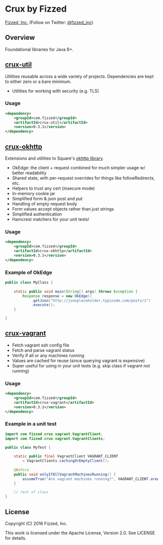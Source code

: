 Crux by Fizzed
==============

[Fizzed, Inc.](http://fizzed.com) (Follow on Twitter: [@fizzed_inc](http://twitter.com/fizzed_inc))

## Overview

Foundational libraries for Java 8+.

## [crux-util](crux-util)

Utilities reusable across a wide variety of projects.  Dependencies are kept to
either zero or a bare minimum.

 * Utilities for working with security (e.g. TLS)

### Usage

```xml
<dependency>
    <groupId>com.fizzed</groupId>
    <artifactId>crux-util</artifactId>
    <version>0.3.1</version>
</dependency>
```

## [crux-okhttp](crux-okhttp)

Extensions and utilities to Square's [okhttp library](https://github.com/square/okhttp).

 * OkEdge: the client + request combined for much simpler usage w/ better readability
 * Shared state, with per-request overrides for things like followRedirects, etc.
 * Helpers to trust any cert (insecure mode)
 * In-memory cookie jar
 * Simplified form & json post and put
 * Handling of empty request body
 * Form values accept objects rather than just strings
 * Simplified authentication
 * Hamcrest matchers for your unit tests!

### Usage

```xml
<dependency>
    <groupId>com.fizzed</groupId>
    <artifactId>crux-okhttp</artifactId>
    <version>0.3.1</version>
</dependency>
```

### Example of OkEdge

```java
public class MyClass {
    
    static public void main(String[] args) throws Exception {
        Response response = new OkEdge()
            .getJson("http://jsonplaceholder.typicode.com/posts/1")
            .execute();
    }

}
```

## [crux-vagrant](crux-vagrant)

 * Fetch vagrant ssh config file
 * Fetch and parse vagrant status
 * Verify if all or any machines running
 * Values are cached for reuse (since querying vagrant is expensive)
 * Super useful for using in your unit tests (e.g. skip class if vagrant not running)

### Usage

```xml
<dependency>
    <groupId>com.fizzed</groupId>
    <artifactId>crux-vagrant</artifactId>
    <version>0.3.1</version>
</dependency>
```

### Example in a unit test

```java
import com.fizzed.crux.vagrant.VagrantClient;
import com.fizzed.crux.vagrant.VagrantClients;

public class MyTest {
    
    static public final VagrantClient VAGRANT_CLIENT
        = VagrantClients.cachingOrEmptyClient();
    
    @Before
    public void onlyIfAllVagrantMachinesRunning() {
        assumeTrue("Are vagrant machines running?", VAGRANT_CLIENT.areAllMachinesRunning());
    }

    // rest of class
}
```
 
## License

Copyright (C) 2016 Fizzed, Inc.

This work is licensed under the Apache License, Version 2.0. See LICENSE for details.
